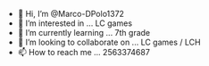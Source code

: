 - 👋 Hi, I’m @Marco-DPolo1372
- 👀 I’m interested in ... LC games
- 🌱 I’m currently learning ... 7th grade
- 💞️ I’m looking to collaborate on ... LC games / LCH
- 📫 How to reach me ... 2563374687

<!---
Marco-DPolo1372/Marco-DPolo1372 is a ✨ special ✨ repository because its `README.md` (this file) appears on your GitHub profile.
You can click the Preview link to take a look at your changes.
--->
